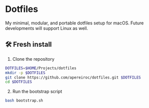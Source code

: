 # Dotfiles

My minimal, modular, and portable dotfiles setup for macOS. Future developments will support Linux as well.

## 🛠 Fresh install

1. Clone the repository

```bash
DOTFILES=$HOME/Projects/dotfiles
mkdir -p $DOTFILES
git clone https://github.com/apereiroc/dotfiles.git $DOTFILES
cd $DOTFILES
```

2. Run the bootstrap script

```bash
bash bootstrap.sh
```
